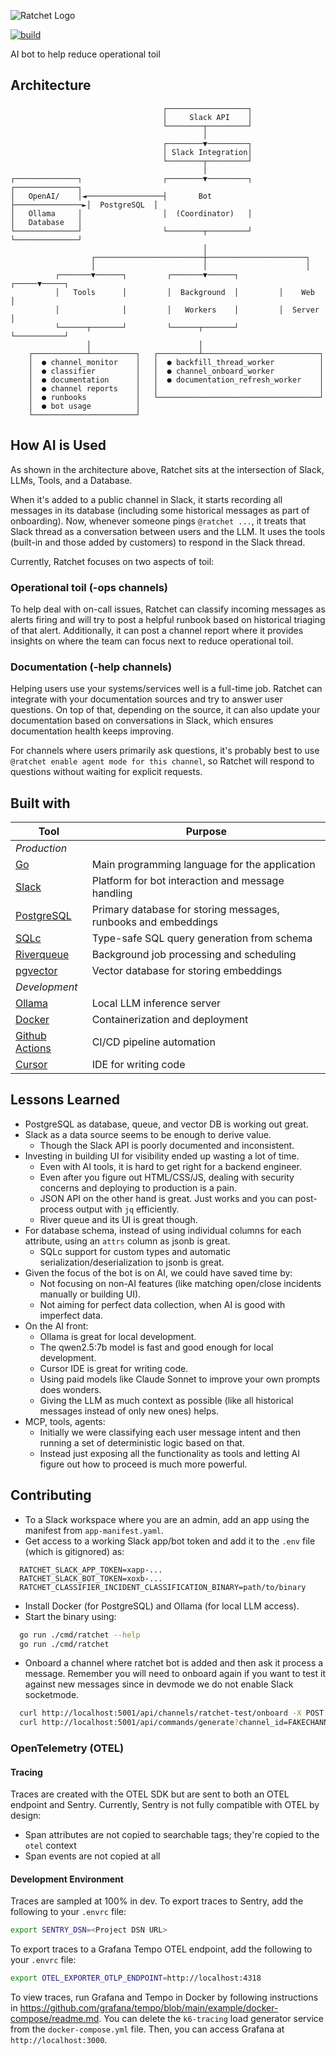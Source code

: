 ![Ratchet Logo](docs/logo.png)

[![build](https://github.com/dynoinc/ratchet/actions/workflows/build.yml/badge.svg?branch=main)](https://github.com/dynoinc/ratchet/actions/workflows/build.yml)

AI bot to help reduce operational toil

## Architecture

```
                                  ┌──────────────────┐
                                  │     Slack API    │
                                  └────────┬─────────┘
                                           │
                                  ┌────────▼─────────┐
                                  │ Slack Integration│
                                  └────────┬─────────┘
                                           │
┌──────────────┐                  ┌────────▼─────────┐                ┌──────────────┐
│   OpenAI/    │◄─────────────────┤       Bot        ├───────────────►│  PostgreSQL  │
│   Ollama     │                  │  (Coordinator)   │                │   Database   │
└──────────────┘                  └────────┬─────────┘                └──────────────┘
                                           │
                  ┌────────────────────────┼──────────────────────┐
                  │                        │                      │
          ┌───────▼──────┐         ┌───────▼──────┐         ┌─────▼─────┐
          │   Tools      │         │  Background  │         │    Web    │
          │              │         │   Workers    │         │  Server   │
          └──────┬───────┘         └──────┬───────┘         └───────────┘
                 │                        │
    ┌────────────┴──────────┐   ┌─────────┴──────────────────────────┐
    │  ● channel_monitor    │   │  ● backfill_thread_worker          │
    │  ● classifier         │   │  ● channel_onboard_worker          │
    │  ● documentation      │   │  ● documentation_refresh_worker    │
    │  ● channel reports    │   │                                    │
    │  ● runbooks           │   └────────────────────────────────────┘
    │  ● bot usage          │
    └───────────────────────┘
```

## How AI is Used

As shown in the architecture above, Ratchet sits at the intersection of Slack, LLMs, Tools, and a Database.

When it's added to a public channel in Slack, it starts recording all messages in its database (including some historical
messages as part of onboarding). Now, whenever someone pings `@ratchet ...`, it treats that Slack thread as
a conversation between users and the LLM. It uses the tools (built-in and those added by customers) to respond
in the Slack thread. 

Currently, Ratchet focuses on two aspects of toil:

### Operational toil (-ops channels)

To help deal with on-call issues, Ratchet can classify incoming messages as alerts firing and will try to post a helpful
runbook based on historical triaging of that alert. Additionally, it can post a channel report where it provides
insights on where the team can focus next to reduce operational toil.

### Documentation (-help channels)

Helping users use your systems/services well is a full-time job. Ratchet can integrate with your documentation sources and
try to answer user questions. On top of that, depending on the source, it can also update your documentation based on 
conversations in Slack, which ensures documentation health keeps improving.

For channels where users primarily ask questions, it's probably best to use `@ratchet enable agent mode for this channel`, so
Ratchet will respond to questions without waiting for explicit requests.

## Built with

| Tool                                                  | Purpose                                                        |
|-------------------------------------------------------|----------------------------------------------------------------|
| *Production*                                          |                                                                | 
| [Go](https://go.dev/)                                 | Main programming language for the application                  |
| [Slack](https://slack.com/)                           | Platform for bot interaction and message handling              |
| [PostgreSQL](https://www.postgresql.org/)             | Primary database for storing messages, runbooks and embeddings |
| [SQLc](https://sqlc.dev/)                             | Type-safe SQL query generation from schema                     |
| [Riverqueue](http://riverqueue.com/)                  | Background job processing and scheduling                       |
| [pgvector](https://github.com/pgvector/pgvector)      | Vector database for storing embeddings                         |
| *Development*                                         |                                                                |
| [Ollama](https://ollama.com/)                         | Local LLM inference server                                     |
| [Docker](https://www.docker.com/)                     | Containerization and deployment                                |
| [Github Actions](https://github.com/features/actions) | CI/CD pipeline automation                                      |
| [Cursor](https://www.cursor.com/)                     | IDE for writing code                                           |

## Lessons Learned

* PostgreSQL as database, queue, and vector DB is working out great.
* Slack as a data source seems to be enough to derive value.
    * Though the Slack API is poorly documented and inconsistent.
* Investing in building UI for visibility ended up wasting a lot of time.
    * Even with AI tools, it is hard to get right for a backend engineer.
    * Even after you figure out HTML/CSS/JS, dealing with security concerns and deploying to production is a pain.
    * JSON API on the other hand is great. Just works and you can post-process output with `jq` efficiently.
    * River queue and its UI is great though.
* For database schema, instead of using individual columns for each attribute, using an `attrs` column as jsonb is great.
    * SQLc support for custom types and automatic serialization/deserialization to jsonb is great.
* Given the focus of the bot is on AI, we could have saved time by:
    * Not focusing on non-AI features (like matching open/close incidents manually or building UI).
    * Not aiming for perfect data collection, when AI is good with imperfect data.
* On the AI front:
    * Ollama is great for local development.
    * The qwen2.5:7b model is fast and good enough for local development.
    * Cursor IDE is great for writing code.
    * Using paid models like Claude Sonnet to improve your own prompts does wonders.
    * Giving the LLM as much context as possible (like all historical messages instead of only new ones) helps.
* MCP, tools, agents:
    * Initially we were classifying each user message intent and then running a set of deterministic logic based on that.
    * Instead just exposing all the functionality as tools and letting AI figure out how to proceed is much more powerful.

## Contributing

* To a Slack workspace where you are an admin, add an app using the manifest from `app-manifest.yaml`.
* Get access to a working Slack app/bot token and add it to the `.env` file (which is gitignored) as:

```
  RATCHET_SLACK_APP_TOKEN=xapp-...
  RATCHET_SLACK_BOT_TOKEN=xoxb-...
  RATCHET_CLASSIFIER_INCIDENT_CLASSIFICATION_BINARY=path/to/binary
```

* Install Docker (for PostgreSQL) and Ollama (for local LLM access).
* Start the binary using:

```bash
  go run ./cmd/ratchet --help
  go run ./cmd/ratchet
```

* Onboard a channel where ratchet bot is added and then ask it process a message. Remember you will need
  to onboard again if you want to test it against new messages since in devmode we do not enable Slack socketmode.

```bash
  curl http://localhost:5001/api/channels/ratchet-test/onboard -X POST
  curl http://localhost:5001/api/commands/generate?channel_id=FAKECHANNELID\&ts=1750324493.161329
```

### OpenTelemetry (OTEL)
#### Tracing
Traces are created with the OTEL SDK but are sent to both an OTEL endpoint and Sentry.
Currently, Sentry is not fully compatible with OTEL by design:
- Span attributes are not copied to searchable tags; they're copied to the `otel` context
- Span events are not copied at all

#### Development Environment
Traces are sampled at 100% in dev.
To export traces to Sentry, add the following to your `.envrc` file:
```sh
export SENTRY_DSN=<Project DSN URL>
```

To export traces to a Grafana Tempo OTEL endpoint, add the following to your `.envrc` file:
```sh
export OTEL_EXPORTER_OTLP_ENDPOINT=http://localhost:4318
```
To view traces, run Grafana and Tempo in Docker by following instructions in https://github.com/grafana/tempo/blob/main/example/docker-compose/readme.md. 
You can delete the `k6-tracing` load generator service from the `docker-compose.yml` file.
Then, you can access Grafana at `http://localhost:3000`.
